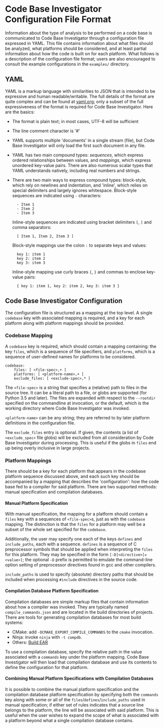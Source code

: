 Code Base Investigator Configuration File Format
================================================

Information about the type of analysis to be performed on a code base is communicated to Code Base Investigator through a configuration file expressed in YAML. This file contains information about what files should be analyzed, what platforms should be considered, and at least partial information about how the code is built on for each platform. What follows is a description of the configuration file format; users are also encouraged to consult the example configurations in the `examples/` directory.

## YAML

YAML is a markup language with similarities to JSON that is intended to be expressive and human readable/writable. The full details of the format are quite complex and can be found at [yaml.org](https://yaml.org/); only a subset of the full expressiveness of the format is required for Code Base Investigator. Here are the basics:

- The format is plain text; in most cases, UTF-8 will be sufficient
- The line comment character is '#'
- YAML supports multiple 'documents' in a single stream (file), but Code Base Investigator will only load the first such document in any file.
- YAML has two main compound types: _sequences_, which express ordered relationships between values, and _mappings_, which express unordered key-value pairs. There are also numerous scalar types that YAML understands natively, including real numbers and strings.
- There are two main ways to express compound types: block-style, which rely on newlines and indentation, and 'inline', which relies on special delimiters and largely ignores whitespace.
  Block-style sequences are indicated using `-` characters:

        - Item 1
        - Item 2
        - Item 3

  Inline-style sequences are indicated using bracket delimiters `[`, `]` and comma separators:

        [ Item 1, Item 2, Item 3 ]

  Block-style mappings use the colon `:` to separate keys and values:

        key 1: item 1
        key 2: item 2
        key 3: item 3

  Inline-style mapping use curly braces `{`, `}` and commas to enclose key-value pairs:

        { key 1: item 1, key 2: item 2, key 3: item 3 }

## Code Base Investigator Configuration

The configuration file is structured as a mapping at the top level. A single `codebase` key with associated mapping is required, and a key for each platform along with platform mappings should be provided.

### Codebase Mapping

A `codebase` key is required, which should contain a mapping containing: the key `files`, which is a sequence of file specifiers, and `platforms`, which is a sequence of user-defined names for platforms to be considered.

    codebase:
        files: [ <file-spec>,+ ]
        platforms: [ <platform-name>,+ ]
        exclude_files: [ <exclude-spec>,* ]

The `<file-spec>` is a string that specifies a (relative) path to files in the source tree. It can be a literal path to a file, or globs are supported (for Python 3.5 and later).  The files are expanded with respect to the `--rootdir` specified on the commandline at invocation, or the default, which is the working directory where Code Base Investigator was invoked.

`<platform-name>` can be any string; they are referred to by later platform definitions in the configuration file.

The `exclude_files` entry is optional. If given, the contents (a list of `<exclude_spec>` file globs) will be excluded from all consideration by Code Base Investigator during processing. This is useful if the globs in `files` end up being overly inclusive in large projects.

### Platform Mappings

There should be a key for each platform that appears in the codebase platform sequence discussed above, and each such key should be accompanied by a mapping that describes the 'configuration': how the code base fed to a compiler for said platform. There are two supported methods: manual specification and compilation databases.

#### Manual Platform Specification

With manual specification, the mapping for a platform should contain a `files` key with a sequences of `<file-spec>`s, just as with the `codebase` mapping. The distinction is that the `files` for a platform may well be a subset of the whole set specified for the `codebase`.

Additionally, the user may specify one each of the keys `defines` and `include_paths`, each with a sequence. `defines` is a sequence of C preprocessor symbols that should be applied when interpreting the `files` for this platform. They may be specified in the form `[-D]<directive>[=<value>]`; the optional `-D` prefix is permitted to emulate the command-line option setting of preprocessor directives found in gcc and other compilers.

`include_paths` is used to specify (absolute) directory paths that should be included when processing `#include` directives in the source code.

#### Compilation Database Platform Specification

Compilation databases are simple markup files that contain information about how a compiler was invoked. They are typically named `compile_commands.json` and are located in the build directories of projects. There are tools for generating compilation databases for most build systems:

- CMake: add `-DCMAKE_EXPORT_COMPILE_COMMANDS` to the `cmake` invocation.
- Ninja: invoke `ninja` with `-t compdb`.
- Others: [Build EAR](https://github.com/rizsotto/Bear)

To use a compilation database, specify the relative path in the value associated with a `commands` key under the platform mapping. Code Base Investigator will then load that compilation database and use its contents to define the configuration for that platform.

#### Combining Manual Platform Specifications with Compilation Databases

It is possible to combine the manual platform specification and the compilation database platform specification by specifying both the `commands` key along with some or all of the `files`/`defines`/`include_paths` used in manual specification; if either set of rules indicates that a source line belongs to the platform, the line will be associated with said platform. This is useful when the user wishes to expand the scope of what is associated with a platform beyond what a single compilation database contains.
